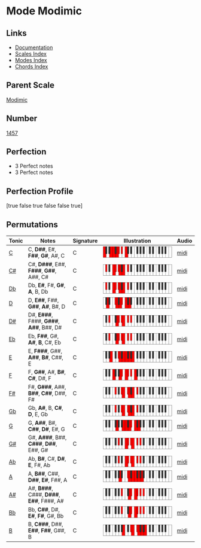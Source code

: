 # Mode Modimic

## Links

- [Documentation](index.md)
- [Scales Index](Scales.md)
- [Modes Index](Modes.md)
- [Chords Index](Chords.md)

## Parent Scale

[Modimic](ScaleModimic.md)

## Number

[1457](https://ianring.com/musictheory/scales/1457)

## Perfection

- 3 Perfect notes
- 3 Perfect notes

## Perfection Profile

[true false true false false true]

## Permutations

| Tonic | Notes | Signature | Illustration | Audio |
|-------|-------|-----------|--------------|-------|
| [C](ModeCNaturalModimic.md) | C, **D##**, E#, **F##**, **G#**, A#, C | C | ![CNaturalModimic](ModeCNaturalModimic.png) | [midi](https://github.com/edipermadi/music/blob/main/docs/ModeCNaturalModimic.mid?raw=true) |
| [C#](ModeCSharpModimic.md) | C#, **D###**, E##, **F###**, **G##**, A##, C# | C | ![CSharpModimic](ModeCSharpModimic.png) | [midi](https://github.com/edipermadi/music/blob/main/docs/ModeCSharpModimic.mid?raw=true) |
| [Db](ModeDFlatModimic.md) | Db, **E#**, F#, **G#**, **A**, B, Db | C | ![DFlatModimic](ModeDFlatModimic.png) | [midi](https://github.com/edipermadi/music/blob/main/docs/ModeDFlatModimic.mid?raw=true) |
| [D](ModeDNaturalModimic.md) | D, **E##**, F##, **G##**, **A#**, B#, D | C | ![DNaturalModimic](ModeDNaturalModimic.png) | [midi](https://github.com/edipermadi/music/blob/main/docs/ModeDNaturalModimic.mid?raw=true) |
| [D#](ModeDSharpModimic.md) | D#, **E###**, F###, **G###**, **A##**, B##, D# | C | ![DSharpModimic](ModeDSharpModimic.png) | [midi](https://github.com/edipermadi/music/blob/main/docs/ModeDSharpModimic.mid?raw=true) |
| [Eb](ModeEFlatModimic.md) | Eb, **F##**, G#, **A#**, **B**, C#, Eb | C | ![EFlatModimic](ModeEFlatModimic.png) | [midi](https://github.com/edipermadi/music/blob/main/docs/ModeEFlatModimic.mid?raw=true) |
| [E](ModeENaturalModimic.md) | E, **F###**, G##, **A##**, **B#**, C##, E | C | ![ENaturalModimic](ModeENaturalModimic.png) | [midi](https://github.com/edipermadi/music/blob/main/docs/ModeENaturalModimic.mid?raw=true) |
| [F](ModeFNaturalModimic.md) | F, **G##**, A#, **B#**, **C#**, D#, F | C | ![FNaturalModimic](ModeFNaturalModimic.png) | [midi](https://github.com/edipermadi/music/blob/main/docs/ModeFNaturalModimic.mid?raw=true) |
| [F#](ModeFSharpModimic.md) | F#, **G###**, A##, **B##**, **C##**, D##, F# | C | ![FSharpModimic](ModeFSharpModimic.png) | [midi](https://github.com/edipermadi/music/blob/main/docs/ModeFSharpModimic.mid?raw=true) |
| [Gb](ModeGFlatModimic.md) | Gb, **A#**, B, **C#**, **D**, E, Gb | C | ![GFlatModimic](ModeGFlatModimic.png) | [midi](https://github.com/edipermadi/music/blob/main/docs/ModeGFlatModimic.mid?raw=true) |
| [G](ModeGNaturalModimic.md) | G, **A##**, B#, **C##**, **D#**, E#, G | C | ![GNaturalModimic](ModeGNaturalModimic.png) | [midi](https://github.com/edipermadi/music/blob/main/docs/ModeGNaturalModimic.mid?raw=true) |
| [G#](ModeGSharpModimic.md) | G#, **A###**, B##, **C###**, **D##**, E##, G# | C | ![GSharpModimic](ModeGSharpModimic.png) | [midi](https://github.com/edipermadi/music/blob/main/docs/ModeGSharpModimic.mid?raw=true) |
| [Ab](ModeAFlatModimic.md) | Ab, **B#**, C#, **D#**, **E**, F#, Ab | C | ![AFlatModimic](ModeAFlatModimic.png) | [midi](https://github.com/edipermadi/music/blob/main/docs/ModeAFlatModimic.mid?raw=true) |
| [A](ModeANaturalModimic.md) | A, **B##**, C##, **D##**, **E#**, F##, A | C | ![ANaturalModimic](ModeANaturalModimic.png) | [midi](https://github.com/edipermadi/music/blob/main/docs/ModeANaturalModimic.mid?raw=true) |
| [A#](ModeASharpModimic.md) | A#, **B###**, C###, **D###**, **E##**, F###, A# | C | ![ASharpModimic](ModeASharpModimic.png) | [midi](https://github.com/edipermadi/music/blob/main/docs/ModeASharpModimic.mid?raw=true) |
| [Bb](ModeBFlatModimic.md) | Bb, **C##**, D#, **E#**, **F#**, G#, Bb | C | ![BFlatModimic](ModeBFlatModimic.png) | [midi](https://github.com/edipermadi/music/blob/main/docs/ModeBFlatModimic.mid?raw=true) |
| [B](ModeBNaturalModimic.md) | B, **C###**, D##, **E##**, **F##**, G##, B | C | ![BNaturalModimic](ModeBNaturalModimic.png) | [midi](https://github.com/edipermadi/music/blob/main/docs/ModeBNaturalModimic.mid?raw=true) |
